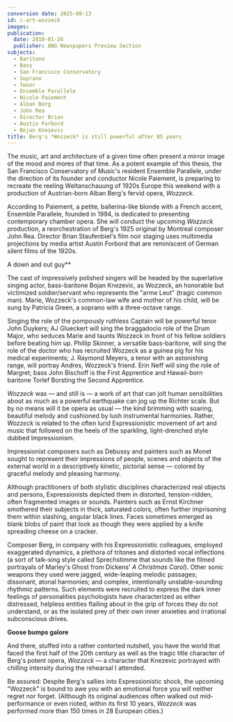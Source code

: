 ```yaml
---
conversion date: 2025-08-13
id: c-art-wozzeck
images:
publication:
  date: 2010-01-26
  publisher: ANG Newspapers Preview Section
subjects:
  - Baritone
  - Bass
  - San Francisco Conservatory
  - Soprano
  - Tenor
  - Ensemble Parallele
  - Nicole Paiement
  - Alban Berg
  - John Rea
  - Director Brian
  - Austin Forbord
  - Bojan Knezevic
title: Berg's *Wozzeck* is still powerful after 85 years
---
```


The music, art and architecture of a given time often present a mirror image of the mood and mores of that time. As a potent example of this thesis, the San Francisco Conservatory of Music's resident Ensemble Parallele, under the direction of its founder and conductor Nicole Paiement, is preparing to recreate the reeling Weltanschauung of 1920s Europe this weekend with a production of Austrian-born Alban Berg's fervid opera, *Wozzeck.*

According to Paiement, a petite, ballerina-like blonde with a French accent, Ensemble Parallele, founded in 1994, is dedicated to presenting contemporary chamber opera. She will conduct the upcoming *Wozzeck* production, a reorchestration of Berg's 1925 original by Montreal composer John Rea. Director Brian Staufenbiel's film noir staging uses multimedia projections by media artist Austin Forbord that are reminiscent of German silent films of the 1920s.

A down and out guy**

The cast of impressively polished singers will be headed by the superlative singing actor, bass-baritone Bojan Knezevic, as Wozzeck, an honorable but victimized soldier/servant who represents the "arme Leut" (tragic common man). Marie, Wozzeck's common-law wife and mother of his child, will be sung by Patricia Green, a soprano with a three-octave range.

Singing the role of the pompously ruthless Captain will be powerful tenor John Duykers; AJ Glueckert will
sing the braggadocio role of the Drum Major, who seduces Marie and taunts Wozzeck in front of his fellow soldiers before beating him up. Phillip Skinner, a versatile bass-baritone, will sing the role of the doctor who has recruited Wozzeck as a guinea pig for his medical experiments; J. Raymond Meyers, a tenor with an astonishing range, will portray Andres, Wozzeck's friend. Erin Neff will sing the role of Margret; bass John Bischoff is the First Apprentice and Hawaii-born baritone Torlef Borsting the Second Apprentice.

*Wozzeck* was — and still is — a work of art that can jolt human sensibilities about as much as a powerful earthquake can jog up the Richter scale. But by no means will it be opera as usual — the kind brimming with soaring, beautiful melody and cushioned by lush instrumental harmonies. Rather, *Wozzeck* is related to the often lurid Expressionistic movement of art and music that followed on the heels of the sparkling, light-drenched style dubbed Impressionism.

Impressionist composers such as Debussy and painters such as Monet sought to represent their impressions of people, scenes and objects of the external world in a descriptively kinetic, pictorial sense — colored by graceful melody and pleasing harmony.

Although practitioners of both stylistic disciplines characterized real objects and persons, Expressionists depicted them in distorted, tension-ridden, often fragmented images or sounds. Painters such as Ernst Kirchner smothered their subjects in thick, saturated colors, often further imprisoning them within slashing, angular black lines. Faces sometimes emerged as blank blobs of paint that look as though they were applied by a knife spreading cheese on a cracker.

Composer Berg, in company with his Expressionistic colleagues, employed exaggerated dynamics, a plethora of tritones and distorted vocal inflections (a sort of talk-sing style called Sprechstimme that sounds like the filmed portrayals of Marley's Ghost from Dickens' *A Christmas Carol*). Other sonic weapons they used were jagged, wide-leaping melodic passages; dissonant, atonal harmonies; and complex, intentionally unstable-sounding rhythmic patterns. Such elements were recruited to express the dark inner feelings of personalities psychologists have characterized as either distressed, helpless entities flailing about in the grip of forces they do not understand, or as the isolated prey of their own inner anxieties and irrational subconscious drives.

**Goose bumps galore**

And there, stuffed into a rather contorted nutshell, you have the world that faced the first half of the 20th century as well as the tragic title character of Berg's potent opera, *Wozzeck* — a character that Knezevic portrayed with chilling intensity during the rehearsal I attended.

Be assured: Despite Berg's sallies into Expressionistic shock, the upcoming "Wozzeck" is bound to awe you with an emotional force you will neither regret nor forget. (Although its original audiences often walked out mid-performance or even rioted, within its first 10 years, *Wozzeck* was performed more than 150 times in 28 European cities.)



